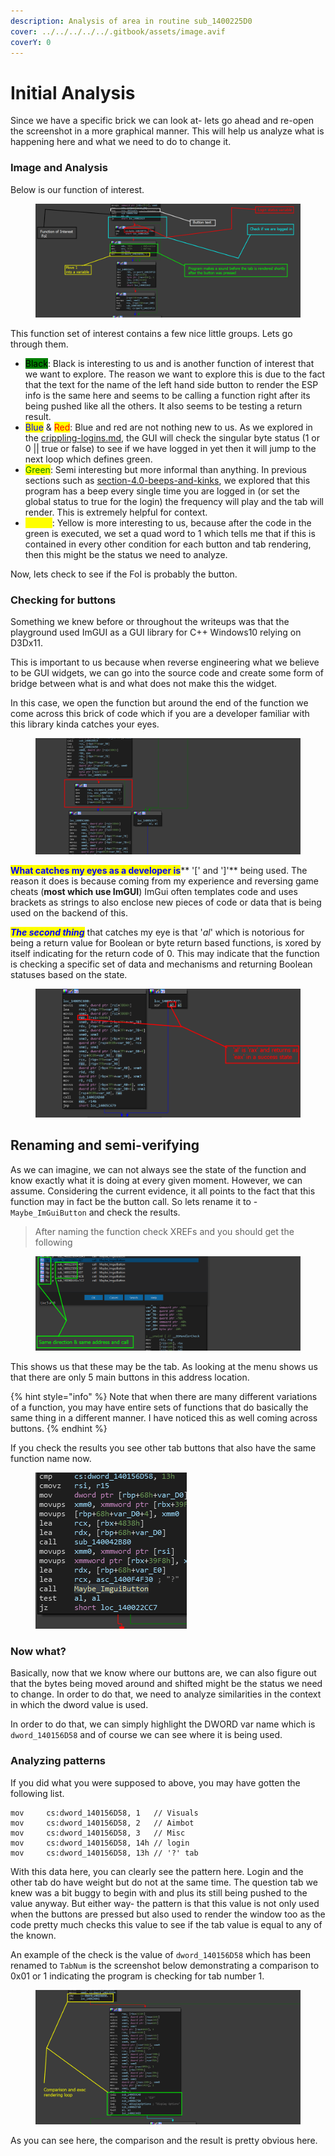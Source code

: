 ```yaml
---
description: Analysis of area in routine sub_1400225D0
cover: ../../../../../.gitbook/assets/image.avif
coverY: 0
---
```


# Initial Analysis

Since we have a specific brick we can look at- lets go ahead and re-open the screenshot in a more graphical manner. This will help us analyze what is happening here and what we need to do to change it.

### Image and Analysis

Below is our function of interest.

<figure><img src="../../../../../.gitbook/assets/FunctionOfInteresy.png" alt=""><figcaption></figcaption></figure>

This function set of interest contains a few nice little groups. Lets go through them.

* <mark style="background-color:green;">Black</mark>: Black is interesting to us and is another function of interest that we want to explore. The reason we want to explore this is due to the fact that the text for the name of the left hand side button to render the ESP info is the same here and seems to be calling a function right after its being pushed like all the others. It also seems to be testing a return result.
* <mark style="color:blue;">Blue</mark> & <mark style="color:red;">Red</mark>: Blue and red are not nothing new to us. As we explored in the [crippling-logins.md](../../../level-1-all-walkthroughs/bypass-entirely-login-system/crippling-logins.md "mention"), the GUI will check the singular byte status (1 or 0 || true or false) to see if we have logged in yet then it will jump to the next loop which defines green.&#x20;
* <mark style="color:green;">Green</mark>: Semi interesting but more informal than anything. In previous sections such as [section-4.0-beeps-and-kinks](../../../level-2-all-walkthroughs/section-4.0-beeps-and-kinks/ "mention"), we explored that this program has a beep every single time you are logged in (or set the global status to true for the login) the frequency will play and the tab will render. This is extremely helpful for context.
* <mark style="color:yellow;">Yellow</mark>: Yellow is more interesting to us, because after the code in the green is executed, we set a quad word to 1 which tells me that if this is contained in every other condition for each button and tab rendering, then this might be the status we need to analyze.

Now, lets check to see if the FoI is probably the button.

### Checking for buttons

Something we knew before or throughout the writeups was that the playground used ImGUI as a GUI library for C++ Windows10 relying on D3Dx11.&#x20;

This is important to us because when reverse engineering what we believe to be GUI widgets, we can go into the source code and create some form of bridge between what is and what does not make this the widget.&#x20;

In this case, we open the function but around the end of the function we come across this brick of code which if you are a developer familiar with this library kinda catches your eyes.

<figure><img src="../../../../../.gitbook/assets/CodeInteresting.png" alt=""><figcaption></figcaption></figure>

<mark style="color:blue;">**What catches my eyes as a developer is**</mark>** '\[' and ']'** being used. The reason it does is because coming from my experience and reversing game cheats (**most which use ImGUI**) ImGui often templates code and uses brackets as strings to also enclose new pieces of code or data that is being used on the backend of this.&#x20;

_<mark style="color:blue;">**The second thing**</mark>_ that catches my eye is that '_al_' which is notorious for being a return value for Boolean or byte return based functions, is xored by itself indicating for the return code of 0. This may indicate that the function is checking a specific set of data and mechanisms and returning Boolean statuses based on the state.&#x20;

<figure><img src="../../../../../.gitbook/assets/ReturnValueDiggedUp.png" alt=""><figcaption></figcaption></figure>

## Renaming and semi-verifying

As we can imagine, we can not always see the state of the function and know exactly what it is doing at every given moment. However, we can assume. Considering the current evidence, it all points to the fact that this function may in fact be the button call. So lets rename it to - `Maybe_ImGuiButton` and check the results.

> After naming the function check XREFs and you should get the following

<figure><img src="../../../../../.gitbook/assets/XREFs.png" alt=""><figcaption></figcaption></figure>

This shows us that these may be the tab. As looking at the menu shows us that there are only 5 main buttons in this address location.

{% hint style="info" %}
Note that when there are many different variations of a function, you may have entire sets of functions that do basically the same thing in a different manner. I have noticed this as well coming across buttons.
{% endhint %}

If you check the results you see other tab buttons that also have the same function name now.

<figure><img src="../../../../../.gitbook/assets/F1.png" alt=""><figcaption></figcaption></figure>

### Now what?

Basically, now that we know where our buttons are, we can also figure out that the bytes being moved around and shifted might be the status we need to change. In order to do that, we need to analyze similarities in the context in which the dword value is used.

&#x20;In order to do that, we can simply highlight the DWORD var name which is `dword_140156D58` and of course we can see where it is being used.&#x20;

### Analyzing patterns

If you did what you were supposed to above, you may have gotten the following list.

```
mov     cs:dword_140156D58, 1   // Visuals
mov     cs:dword_140156D58, 2   // Aimbot
mov     cs:dword_140156D58, 3   // Misc
mov     cs:dword_140156D58, 14h // login 
mov     cs:dword_140156D58, 13h // '?' tab
```

With this data here, you can clearly see the pattern here. Login and the other tab do have weight but do not at the same time. The question tab we knew was a bit buggy to begin with and plus its still being pushed to the value anyway. But either way- the pattern is that this value is not only used when the buttons are pressed but also used to render the window too as the code pretty much checks this value to see if the tab value is equal to any of the known.

An example of the check is the value of `dword_140156D58` which has been renamed to `TabNum` is the screenshot below demonstrating a comparison to 0x01 or 1 indicating the program is checking for tab number 1.

<figure><img src="../../../../../.gitbook/assets/ExecLoop.png" alt=""><figcaption></figcaption></figure>

As you can see here, the comparison and the result is pretty obvious here.
